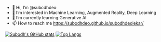 - 👋 Hi, I’m @subodhdeo
- 👀 I’m interested in Machine Learning, Augmented Reality, Deep Learning 
- 🌱 I’m currently learning Generative AI
- 📫 How to reach me https://subodhdeo.github.io/subodhdeolekar/

<!---
subodhdeo/subodhdeo is a ✨ special ✨ repository because its `README.md` (this file) appears on your GitHub profile.
You can click the Preview link to take a look at your changes.
--->

[![Subodh's GitHub stats](https://github-readme-stats.vercel.app/api?username=subodhdeo)](https://github.com/subodhdeo/github-readme-stats)
[![Top Langs](https://github-readme-stats.vercel.app/api/top-langs/?username=subodhdeo)](https://github.com/subodhdeo/github-readme-stats)

